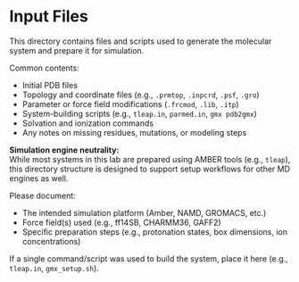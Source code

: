 # Input Files

This directory contains files and scripts used to generate the molecular system and prepare it for simulation.

Common contents:
- Initial PDB files
- Topology and coordinate files (e.g., `.prmtop`, `.inpcrd`, `.psf`, `.gro`)
- Parameter or force field modifications (`.frcmod`, `.lib`, `.itp`)
- System-building scripts (e.g., `tleap.in`, `parmed.in`, `gmx pdb2gmx`)
- Solvation and ionization commands
- Any notes on missing residues, mutations, or modeling steps

**Simulation engine neutrality:**  
While most systems in this lab are prepared using AMBER tools (e.g., `tleap`), this directory structure is designed to support setup workflows for other MD engines as well.

Please document:
- The intended simulation platform (Amber, NAMD, GROMACS, etc.)
- Force field(s) used (e.g., ff14SB, CHARMM36, GAFF2)
- Specific preparation steps (e.g., protonation states, box dimensions, ion concentrations)

If a single command/script was used to build the system, place it here (e.g., `tleap.in`, `gmx_setup.sh`).
